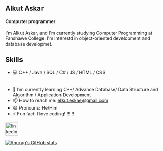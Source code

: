 ## Alkut Askar
#### Computer programmer
I'm Alkut Askar, and I'm currently studying Computer Programming at Fanshawe College. I'm interestd in object-oriented development and database developmet.

## Skills
- 💻 C++ / Java / SQL / C# / JS / HTML / CSS


## 
- 🌱 I’m currently learning C++/ Advance Database/ Data Structure and Algorithm / Application Development 
- 📫 How to reach me: elkut.eskae@gmail.com 
- 😄 Pronouns: He/Him 
- ⚡ Fun fact: I love coding!!!!!!!! 


[<img src='https://cdn.jsdelivr.net/npm/simple-icons@3.0.1/icons/linkedin.svg' alt='linkedin' height='40'>](https://www.linkedin.com/in/alkut-askar-290594241/)



[![Anurag's GitHub stats](https://github-readme-stats.vercel.app/api?username=elkut)](https://github.com/anuraghazra/github-readme-stats)



